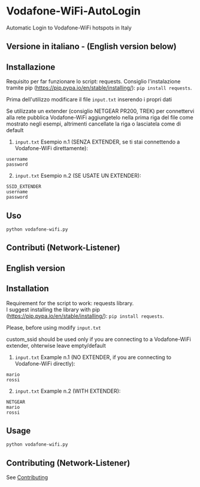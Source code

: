 # Vodafone-WiFi-AutoLogin
Automatic Login to Vodafone-WiFi hotspots in Italy

Versione in italiano - (English version below)
------------

Installazione
-----------
Requisito per far funzionare lo script: requests.
Consiglio l'instalazione tramite pip (https://pip.pypa.io/en/stable/installing/): `pip install requests`.

Prima dell'utilizzo modificare il file `input.txt` inserendo i propri dati

 Se utilizzate un extender (consiglio NETGEAR PR200, TREK) per connettervi alla rete pubblica Vodafone-WiFi aggiungetelo nella prima riga del file come mostrato negli esempi, altrimenti cancellate la riga o lasciatela come di default

1. `input.txt` Esempio n.1 (SENZA EXTENDER, se ti stai connettendo a Vodafone-WiFi direttamente):
```
username
password
```
2. `input.txt` Esempio n.2 (SE USATE UN EXTENDER):
```
SSID_EXTENDER
username
password
```
Uso
-----
``` 
python vodafone-wifi.py
```

Contributi (Network-Listener)
------------

English version
------------

Installation
-----------
Requirement for the script to work: requests library.        
I suggest installing the library with pip (https://pip.pypa.io/en/stable/installing/): `pip install requests`.

Please, before using modify `input.txt`

 custom_ssid should be used only if you are connecting to a Vodafone-WiFi extender, ohterwise leave empty/default

1. `input.txt` Example n.1 (NO EXTENDER, if you are connecting to Vodafone-WiFi directly):
```
mario
rossi
```
2. `input.txt` Example n.2 (WITH EXTENDER):
```
NETGEAR
mario
rossi
```
Usage
-----
``` 
python vodafone-wifi.py
```

Contributing (Network-Listener)
------------

See [Contributing](CONTRIBUTING.md)

